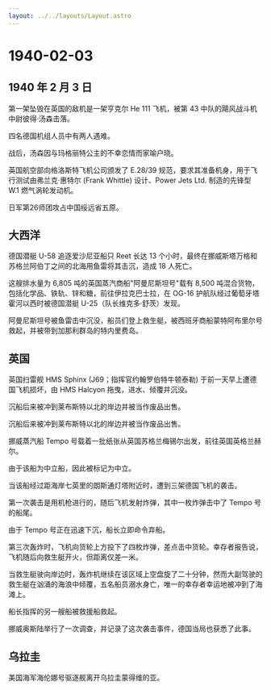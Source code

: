 ```yaml
---
layout: ../../layouts/Layout.astro
---
```


# 1940-02-03

## 1940 年 2 月 3 日

第一架坠毁在英国的敌机是一架亨克尔 He 111 飞机，被第 43
中队的飓风战斗机中尉彼得·汤森击落。

四名德国机组人员中有两人遇难。

战后，汤森因与玛格丽特公主的不幸恋情而家喻户晓。

英国航空部向格洛斯特飞机公司颁发了 E.28/39
规范，要求其准备机身，用于飞行测试由弗兰克·惠特尔 (Frank Whittle)
设计、Power Jets Ltd. 制造的先锋型 W.1 燃气涡轮发动机。

日军第26师团攻占中国绥远省五原。

## 大西洋

德国潜艇 U-58 追逐爱沙尼亚船只 Reet 长达 13
个小时，最终在挪威斯塔万格和苏格兰阿伯丁之间的北海用鱼雷将其击沉，造成
18 人死亡。

这艘排水量为 6,805 吨的英国蒸汽商船"阿曼尼斯坦号"载有 8,500
吨混合货物，包括化学品、铁轨、锌和糖，前往伊拉克巴士拉，在 OG-16
护航队经过葡萄牙塔霍河以西时被德国潜艇 U-25（队长维克多·舒茨）发现。

阿曼尼斯坦号被鱼雷击中沉没，船员们登上救生艇，被西班牙商船蒙特阿布里尔号救起，并被带到加那利群岛的特内里费岛。

## 英国

英国扫雷舰 HMS Sphinx (J69；指挥官约翰罗伯特牛顿泰勒)
于前一天早上遭德国飞机损坏，由 HMS Halcyon 拖曳，进水、倾覆并沉没。

沉船后来被冲到莱布斯特以北的岸边并被当作废品出售。

沉船后来被冲到莱布斯特以北的岸边并被当作废品出售。

挪威蒸汽船 Tempo
号载着一批纸张从英国苏格兰梅锡尔出发，前往英国英格兰赫尔。

由于该船为中立船，因此被标记为中立。

当该船经过距海岸七英里的朗斯通灯塔附近时，遭到三架德国飞机的袭击。

第一次袭击是用机枪进行的，随后飞机发射炸弹，其中一枚炸弹击中了 Tempo
号的船尾。

由于 Tempo 号正在迅速下沉，船长立即命令弃船。

第三次轰炸时，飞机向货轮上方投下了四枚炸弹，差点击中货轮。幸存者报告说，飞机随后向救生艇开火，但距离仅差一米。

当救生艇驶向岸边时，轰炸机继续在该区域上空盘旋了二十分钟，然而大副驾驶的救生艇在汹涌的海浪中倾覆，五名船员溺水身亡，唯一的幸存者幸运地被冲到了海滩上。

船长指挥的另一艘船被救援船救起。

挪威奥斯陆举行了一次调查，并记录了这次袭击事件，德国当局也获悉了此事。

## 乌拉圭

美国海军海伦娜号驱逐舰离开乌拉圭蒙得维的亚。